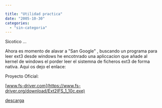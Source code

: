 ```yaml
---

title: "Utilidad practica"
date: "2005-10-30"
categories: 
  - "sin-categoria"
---
```


Sicotico ...

Ahora es momento de alavar a "San Google" , buscando un programa para leer ext3 desde windows he encotnrado una apliccacion que añade al kernel de windows el porder leer el sistemna de ficheros ext3 de forma nativa. Aqui os dejo el enlace:

Proyecto Oficial:

[www.fs-driver.com](https://www.fs-driver.org/download/Ext2IFS_1_10c.exe)

[descarga](https://www.fs-driver.org/download/Ext2IFS_1_10c.exe)[](https://www.fs-driver.org/download/Ext2IFS_1_10a.exe)
